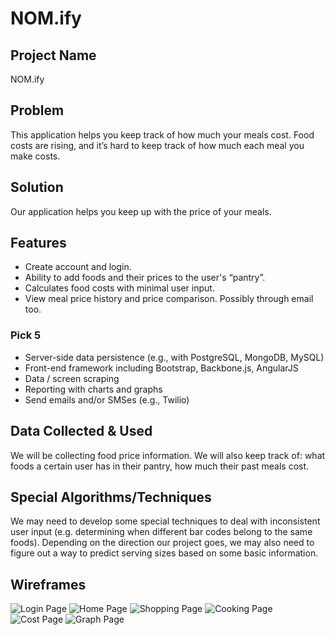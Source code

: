 # NOM.ify  

## Project Name
NOM.ify  

## Problem
This application helps you keep track of how much your meals cost. Food costs are rising, and it’s hard to keep track of how much each meal you make costs.  

## Solution
Our application helps you keep up with the price of your meals.  

## Features
- Create account and login.
- Ability to add foods and their prices to the user's “pantry”.
- Calculates food costs with minimal user input.
- View meal price history and price comparison. Possibly through email too.

### Pick 5
- Server-side data persistence (e.g., with PostgreSQL, MongoDB, MySQL)
- Front-end framework including Bootstrap, Backbone.js, AngularJS
- Data / screen scraping
- Reporting with charts and graphs
- Send emails and/or SMSes (e.g., Twilio)  

## Data Collected & Used
We will be collecting food price information. We will also keep track of: what foods a certain user has in their pantry, how much their past meals cost.  

## Special Algorithms/Techniques
We may need to develop some special techniques to deal with inconsistent user input (e.g. determining when different bar codes belong to the same foods). Depending on the direction our project goes, we may also need to figure out a way to predict serving sizes based on some basic information.  

## Wireframes
![Login Page](/wireframes/login.jpg)
![Home Page](/wireframes/home.jpg)
![Shopping Page](/wireframes/barcode.jpg)
![Cooking Page](/wireframes/cooking.jpg)
![Cost Page](/wireframes/cost.jpg)
![Graph Page](/wireframes/graph.jpg)


